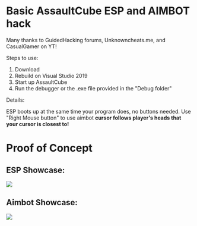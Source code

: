 # Basic AssaultCube ESP and AIMBOT hack
Many thanks to GuidedHacking forums, Unknowncheats.me, and CasualGamer on YT!

Steps to use:

1. Download
2. Rebuild on Visual Studio 2019
3. Start up AssaultCube
4. Run the debugger or the .exe file provided in the "Debug folder" 

Details:

ESP boots up at the same time your program does, no buttons needed.
Use "Right Mouse button" to use aimbot 
**cursor follows player's heads that your cursor is closest to!**

# Proof of Concept 
## ESP Showcase:
![](esp_demo.gif)

## Aimbot Showcase:
![](aimbot_demo.gif)
